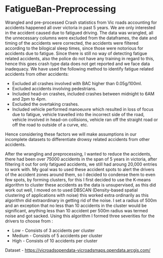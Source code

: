 # FatigueBan-Preprocessing

Wrangled and pre-processed Crash statistics from Vic roads accounting for accidents happened all over victoria in past 5 years. We are only 
interested in the accident caused due to fatigued driving. The data was wrangled, all the unnecessary columns were excluded from the dataframes, 
the date and timing of the accidents were corrected, the accidents were filtered according to the bilogical sleep times, since those were notorious for
accidents due to fatigue. 
Since there is still no way of detecting fatigue related accidents, also the police do not
have any training in regard to this, hence this goes crash type data does not get
reported and we face data inadequacy. We have used the following method to identify
fatigue related accidents from other accidents:
- Excluded all crashes involved with BAC higher than 0.05g/100ml.
- Excluded accidents involving pedestrians.
- Included head-on crashes, included crashes between midnight to 6AM and 2pm to 4pm.
- Excluded the overtaking crashes.
- Included vehicle performed manoeuvre which resulted in loss of focus due to fatigue,
vehicle travelled into the incorrect side of the road, vehicle involved in head-on
collisions, vehicle ran off the straight road or off the road to outside of a curve, etc.

Hence considering these factors we will make assumptions in our
incomplete datasets to differentiate drowsy related accidents from other accidents. 

After the wrangling and preprocessing, I wanted to reduce the accidents, there had been over 75000 accidents in the span of 5 years in victoria, after filtering it out 
for only fatigued accidents, we still had aroung 20,000 entries to work with. 
My goal was to used these accident spots to alert the drivers of the accident zones around them, so I decided to condense them to even few spots, by forming clusters, 
for this I first decided to use the K-means algorithm to cluster these accidents as the data is unsupervised, as this did work out well, I moved on to used DBSCAN 
(Density-based spatial clustering of applications with noise) this worked extra ordinarily as this algorithm did extraordinary in getting rid of the noise.
I set a radius of 500m and an exception that no less than 10 accidents in the cluster would be significant, anything less than 10 accident per 500m radius was termed noise and 
got sacked. Using this algorithm I formed three severities for the drivers to choose from : 
- Low - Consists of 3 accidents per cluster
- Medium - Consists of 5 accidents per cluster
- High - Consists of 10 accidents per cluster


Dataset - https://vicroadsopendata-vicroadsmaps.opendata.arcgis.com/  
